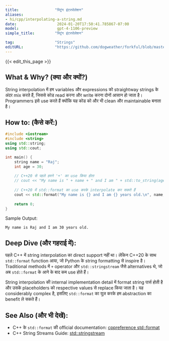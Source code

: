 ```yaml
---
title:                "स्ट्रिंग इंटरपोलेशन"
aliases:
- hi/cpp/interpolating-a-string.md
date:                  2024-01-20T17:50:41.785867-07:00
model:                 gpt-4-1106-preview
simple_title:         "स्ट्रिंग इंटरपोलेशन"

tag:                  "Strings"
editURL:              "https://github.com/dogweather/forkful/blob/master/content/hi/cpp/interpolating-a-string.md"
---
```


{{< edit_this_page >}}

## What & Why? (क्या और क्यों?)
String interpolation में हम variables और expressions को straightway strings के अंदर mix करते हैं, जिससे कोड read करना और write करना दोनों आसान हो जाता है। Programmers इसे use करते हैं क्योंकि यह कोड को और भी clean और maintainable बनाता है।

## How to: (कैसे करें:)
```cpp
#include <iostream>
#include <string>
using std::string;
using std::cout;

int main() {
    string name = "Raj";
    int age = 30;
    
    // C++20 से पहले हमने '+' का use किया होता
    // cout << "My name is " + name + " and I am " + std::to_string(age) + " years old.\n";
    
    // C++20 में std::format का use करके interpolate कर सकते हैं
    cout << std::format("My name is {} and I am {} years old.\n", name, age);
    
    return 0;
}
```
Sample Output:
```
My name is Raj and I am 30 years old.
```

## Deep Dive (और गहराई में):
पहले C++ में string interpolation का direct support नहीं था। लेकिन C++20 के साथ `std::format` function आया, जो Python के string formatting से inspire है। Traditional methods में `+` operator और `std::stringstream` जैसे alternatives थे, जो अब `std::format` के आने के बाद कम use होते हैं।

String interpolation की internal implementation detail में format string पार्स होती है और उसके placeholders को respective values से replace किया जाता है। यह considerably complex है, इसलिए `std::format` का यूज़ करके हम abstraction का benefit ले सकते हैं।

## See Also (और भी देखें):
- C++ के `std::format` की official documentation: [cppreference std::format](https://en.cppreference.com/w/cpp/utility/format)
- C++ String Streams Guide: [std::stringstream](https://www.cplusplus.com/reference/sstream/stringstream/)

